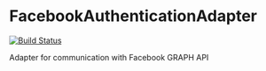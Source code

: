 # FacebookAuthenticationAdapter
[![Build Status](https://travis-ci.org/Lucaszz/FacebookAuthenticationAdapter.svg)](https://travis-ci.org/Lucaszz/FacebookAuthenticationAdapter)

Adapter for communication with Facebook GRAPH API 

